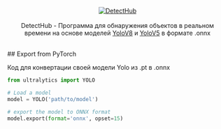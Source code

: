 <p align="center">
  <a href='https://github.com/EkelviNistars/DetectHub/releases/tag/detect-v1.1.0'>
  <img src="https://i.imgur.com/8DvMAK4.png" alt="DetectHub"/>
  </a>
  <br>
  <br>
  DetectHub - Программа для обнаружения объектов в реальном времени на основе моделей <a href='https://github.com/ultralytics/ultralytics'>YoloV8</a> и <a href='https://github.com/ultralytics/yolov5'>YoloV5</a> в формате .onnx
  <br>
  <br>
</p>
## Export from PyTorch

Код для конвертации своей модели Yolo из .pt в .onnx

```python
from ultralytics import YOLO

# Load a model
model = YOLO('path/to/model')

# export the model to ONNX format
model.export(format='onnx', opset=15)
```

